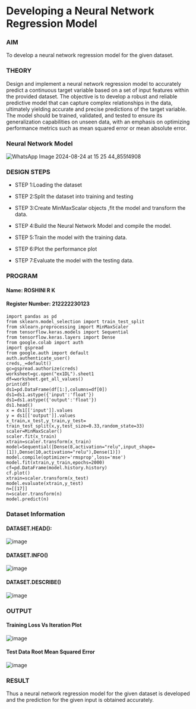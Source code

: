 # Developing a Neural Network Regression Model

### AIM

To develop a neural network regression model for the given dataset.

### THEORY

Design and implement a neural network regression model to accurately predict a continuous target variable based on a set of input features within the provided dataset. The objective is to develop a robust and reliable predictive model that can capture complex relationships in the data, ultimately yielding accurate and precise predictions of the target variable. The model should be trained, validated, and tested to ensure its generalization capabilities on unseen data, with an emphasis on optimizing performance metrics such as mean squared error or mean absolute error.

### Neural Network Model

![WhatsApp Image 2024-08-24 at 15 25 44_855f4908](https://github.com/user-attachments/assets/f608dfb6-59c2-4278-8e09-7281027e2939)


### DESIGN STEPS

- STEP 1:Loading the dataset
  
- STEP 2:Split the dataset into training and testing
  
- STEP 3:Create MinMaxScalar objects ,fit the model and transform the data.
  
- STEP 4:Build the Neural Network Model and compile the model.
  
- STEP 5:Train the model with the training data.
  
- STEP 6:Plot the performance plot
  
- STEP 7:Evaluate the model with the testing data.

### PROGRAM

#### Name: ROSHINI R K
#### Register Number: 212222230123

```
import pandas as pd
from sklearn.model_selection import train_test_split
from sklearn.preprocessing import MinMaxScaler
from tensorflow.keras.models import Sequential
from tensorflow.keras.layers import Dense
from google.colab import auth
import gspread
from google.auth import default
auth.authenticate_user()
creds,_=default()
gc=gspread.authorize(creds)
worksheet=gc.open("ex1DL").sheet1
df=worksheet.get_all_values()
print(df)
ds1=pd.DataFrame(df[1:],columns=df[0])
ds1=ds1.astype({'input':'float'})
ds1=ds1.astype({'output':'float'})
ds1.head()
x = ds1[['input']].values
y = ds1[['output']].values
x_train,x_test,y_train,y_test= train_test_split(x,y,test_size=0.33,random_state=33)
scaler=MinMaxScaler()
scaler.fit(x_train)
xtrain=scaler.transform(x_train)
model=Sequential([Dense(8,activation="relu",input_shape=[1]),Dense(10,activation="relu"),Dense(1)])
model.compile(optimizer='rmsprop',loss='mse')
model.fit(xtrain,y_train,epochs=2000)
cf=pd.DataFrame(model.history.history)
cf.plot()
xtrain=scaler.transform(x_test)
model.evaluate(xtrain,y_test)
n=[[17]]
n=scaler.transform(n)
model.predict(n)
```
### Dataset Information

#### DATASET.HEAD():
![image](https://github.com/user-attachments/assets/a7d1d93c-943c-434d-ab0f-12ab5ff50f28)
#### DATASET.INFO()
![image](https://github.com/user-attachments/assets/9a11303d-19df-47d9-9ebc-4eb59b14ea47)
#### DATASET.DESCRIBE()
![image](https://github.com/user-attachments/assets/38f7852f-bbc7-4ebd-b1a9-d398f7eb7f39)

### OUTPUT

#### Training Loss Vs Iteration Plot
![image](https://github.com/user-attachments/assets/eaa64275-cfdc-4a30-9ee6-54029d5903a2)

#### Test Data Root Mean Squared Error 
![image](https://github.com/user-attachments/assets/c790197f-77f1-44c9-a60a-b1435f961e6f)

### RESULT
Thus a neural network regression model for the given dataset is developed and the prediction for the given input is obtained accurately.
